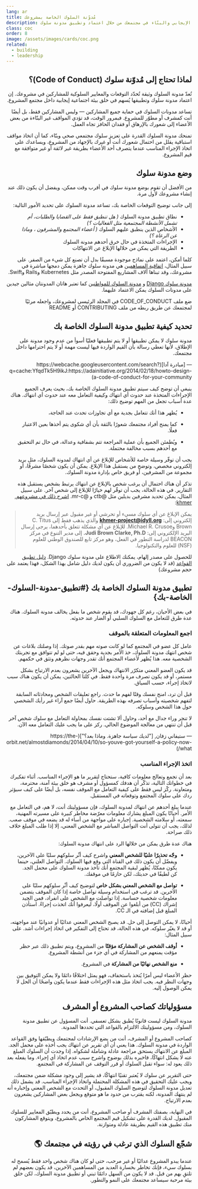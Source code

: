 ```yaml
---
lang: ar
title: مُدوّنة السلوك الخاصة بمشروعك
description: عزِّز السلوك الإيجابي والبنّاء في مجتمعك من خلال اعتماد وتطبيق مدونة سلوك
class: coc
order: 8
image: /assets/images/cards/coc.png
related:
  - building
  - leadership
---
```


<div dir="rtl" markdown="1">

## لماذا تحتاج إلى مُدوّنة سلوك (Code of Conduct)؟

تُعدّ مدونة السلوك وثيقة تُحدّد التوقعات والمعايير السلوكية للمشاركين في مشروعك. إن اعتماد مدونة سلوك وتطبيقها يُسهم في خلق بيئة اجتماعية إيجابية داخل مجتمع المشروع.

تساعد مدونات السلوك في حماية جميع المشاركين — وليس المشاركين فقط، بل أيضًا أنت كمشرف أو مطوّر للمشروع. فبمرور الوقت، قد تؤدي المواقف غير البنّاءة من بعض الأعضاء إلى شعورك بالإرهاق أو فقدان الحافز تجاه العمل.

تمنحك مدونة السلوك القدرة على تعزيز سلوك مجتمعي صحي وبنّاء، كما أن اتخاذ مواقف استباقية يقلل من احتمال شعورك أنت أو غيرك بالإجهاد من المشروع، ويساعدك على اتخاذ الإجراء المناسب عندما يتصرف أحد الأعضاء بطريقة غير لائقة أو غير متوافقة مع قيم المشروع.

## وضع مدونة سلوك

من الأفضل أن تقوم بوضع مدونة سلوك في أقرب وقت ممكن، ويفضل أن يكون ذلك عند إنشاء مشروعك لأول مرة.

إلى جانب توضيح التوقعات الخاصة بك، تساعد مدونة السلوك على تحديد الأمور التالية:

* نطاق تطبيق مدونة السلوك _( هل تنطبق فقط على القضايا والطلبات، أم تشمل الأنشطة المجتمعية مثل الفعاليات ؟)_
* الأشخاص الذين ينطبق عليهم السلوك _( أعضاء المجتمع والمشرفون ، وماذا عن الرعاة ؟)_
* الإجراءات المتخذة في حال خرق أحدهم مدونة السلوك
* الطريقة التي يمكن من خلالها الإبلاغ عن الانتهاكات

كلما أمكن، اعتمد على نماذج موجودة مسبقًا بدل أن تصنع كل شيء من الصفر. على سبيل المثال، [اتفاقية المساهمين](https://contributor-covenant.org/) هي مدونة سلوك جاهزة يمكن دمجها مباشرة في مشروعك، وقد تبناها آلاف المشاريع المفتوحة المصدر مثل Kubernetes وRails وSwift.

[مدونة سلوك Django](https://www.djangoproject.com/conduct/) و [مدونة السلوك للمواطنين](https://web.archive.org/web/20200330154000/http://citizencodeofconduct.org/) كما تعتبر هاتان المدونتان مثالين جيدين على مدونات السلوك يمكن الاعتماد عليهما.

ضع ملف CODE_OF_CONDUCT في المجلد الرئيسي لمشروعك، واجعله مرئيًا لمجتمعك عن طريق ربطه من ملف CONTRIBUTING أو README

## تحديد كيفية تطبيق مدونة السلوك الخاصة بك

<aside markdown="1" class="pquote">
مدونة سلوك لا يمكن تطبيقها أو لا يتم تطبيقها فعليًا أسوأ من عدم وجود مدونة على الإطلاق، لأنها تعطي رسالة بأن القيم الواردة فيها ليست مهمة أو لا يتم احترامها داخل مجتمعك.
  <p markdown="1" class="pquote-credit">
— [مبادرة آدا](https://webcache.googleusercontent.com/search?q=cache:YfqdTk5H9ikJ:https://adainitiative.org/2014/02/18/howto-design-a-code-of-conduct-for-your-community)
  </p>
</aside>

ينبغي أن توضح كيف سيتم تطبيق مدونة السلوك الخاصة بك، بحيث يعرف الجميع الإجراءات المتخذة عند حدوث أي انتهاك وكيفية التعامل معه  عند حدوث أي انتهاك. هناك عدة أسباب تجعل من المهم توضيح ذلك:

* يُظهر هذا أنك تتعامل بجدية مع أي تجاوزات تحدث عند الحاجة،

* كما يمنح أفراد مجتمعك شعورًا بالثقة بأن أي شكوى يتم أخذها بعين الاعتبار فعلًا.

* ويُطمئن الجميع بأن عملية المراجعة تتم بشفافية وعدالة، في حال تم التحقيق مع أحدهم بسبب مخالفة محتملة.

يجب أن توفّر وسيلة خاصة للأشخاص للإبلاغ عن أي انتهاك لمدونة السلوك، مثل بريد إلكتروني مخصص، وتوضح من يستقبل هذا الإبلاغ. يمكن أن يكون شخصًا مشرفًا، أو مجموعة من المشرفين، أو فريق خاص بإدارة مدونة السلوك.

تذكر أن هناك احتمال أن يرغب شخص بالإبلاغ عن انتهاك يرتبط بشخص يستقبل هذه التقارير. في هذه الحالة، يجب أن توفّر لهم خيارًا للإبلاغ إلى شخص آخر. على سبيل المثال، يمكن تحديد مشرفين بديلين مثل @ctb و @mr-c. [اشرح ذلك في مشروعهم](https://github.com/dib-lab/khmer/blob/HEAD/CODE_OF_CONDUCT.rst), [khmer](https://github.com/dib-lab/khmer):

> يمكن الإبلاغ عن أي سلوك مسيء أو تحرشي أو غير مقبول عبر إرسال بريد إلكتروني إلى: **khmer-project@idyll.org** والذي يذهب فقط إلى C. Titus Brown وMichael R. Crusoe. للإبلاغ عن أي مشكلة تتعلق بأحدهما، يرجى إرسال البريد الإلكتروني إلى: **Judi Brown Clarke, Ph.D.** إلى مدير التنوع في مركز BEACON لدراسة التطور في الفعل، وهو مركز تابع للصندوق الوطني للعلوم (NSF) للعلوم والتكنولوجيا.

للحصول على مصدر إلهام، يمكنك الاطلاع على مدونة سلوك Django. [دليل تطبيق القواعد](https://www.djangoproject.com/conduct/enforcement-manual/) (قد لا يكون من الضروري أن يكون لديك دليل شامل بهذا الشكل، فهذا يعتمد على حجم مشروعك)

## تطبيق مدونة السلوك الخاصة بك {#تطبيق-مدونة-السلوك-الخاصة-بك}

في بعض الأحيان، رغم كل جهودك، قد يقوم شخص ما بفعل يخالف مدونة السلوك. هناك عدة طرق للتعامل مع السلوك السلبي أو الضار عند حدوثه.

### اجمع المعلومات المتعلقة بالموقف

عامل كل عضو في المجتمع كما لو كانت صوته مهم بقدر صوتك. إذا وصلتك بلاغات عن شخص انتهك مدونة السلوك، خذ الأمر بجدية وحقق فيه، حتى لو لم تتوافق مع تجربتك الشخصية معه. هذا يُظهر لأعضاء المجتمع أنك تقدر وجهات نظرهم وتثق في حكمهم.

قد يكون العضو المعني متكرّر الانتهاك ويجعل الآخرين يشعرون بعدم الارتياح بشكل مستمر، أو قد يكون تصرف مرة واحدة فقط. في كلتا الحالتين، يمكن أن يكون هناك سبب لاتخاذ إجراء، حسب السياق.

قبل أن ترد، امنح نفسك وقتًا لفهم ما حدث. راجع تعليقات الشخص ومحادثاته السابقة لتفهم شخصيته وأسباب تصرفه بهذه الطريقة. حاول أيضًا جمع آراء غير رأيك الشخصي حول هذا الشخص وسلوكه.

<aside markdown="1" class="pquote">
  لا تنجر وراء جدال مع أحد، وحاول ألا تشتت نفسك بمحاولة التعامل مع سلوك شخص آخر قبل أن تنتهي من معالجة الموضوع الحالي. ركز على ما يجب عليك التعامل معه الآن.
  <p markdown="1" class="pquote-credit">
— ستيفاني زفان, ["لديك سياسة جاهزة. وماذا بعد؟"](https://the-orbit.net/almostdiamonds/2014/04/10/so-youve-got-yourself-a-policy-now-what/)
  </p>
</aside>

### اتخذ الإجراء المناسب

بعد أن تجمع وتعالج معلومات كافية، ستحتاج لتقرير ما هو الإجراء المناسب. أثناء تفكيرك في خطواتك التالية، تذكّر أن هدفك كمسؤول أو مشرف هو خلق بيئة آمنة، محترمة، ومتعاونة. ركّز ليس فقط على كيفية التعامل مع الموقف نفسه، بل أيضًا على كيف سيؤثر ردك على سلوك المجتمع وتوقعاته في المستقبل.

عندما يبلغ أحدهم عن انتهاك لمدونة السلوك، فإن مسؤوليتك أنت، لا هم، في التعامل مع الأمر. أحيانًا يكون المبلغ يشارك معلومات معرّضة مخاطر كبيرة على مسيرته المهنية، سمعته، أو سلامته الشخصية. إجباره على مواجهة من أساء له قد يضعه في موقف صعب. لذلك، يجب أن تتولى أنت التواصل المباشر مع الشخص المعني، إلا إذا طلب المبلغ خلاف ذلك صراحة.

هناك عدة طرق يمكن من خلالها الرد على انتهاك مدونة السلوك:

* **وجّه تحذيرًا علنيًا للشخص المعني** واشرح كيف أثّر سلوكهم سلبًا على الآخرين، ويفضّل أن يكون ذلك في القناة التي وقع فيها السلوك. التواصل العلني، حينما يكون ممكنًا، يُظهر لبقية المجتمع أنك تأخذ مدونة السلوك على محمل الجد. كن لطيفًا في حديثك، لكن حازمًا في موقفك.

* **تواصل مع الشخص المعني بشكل خاص** لتوضيح كيف أثّر سلوكهم سلبًا على الآخرين. قد ترغب في استخدام وسيلة تواصل خاصة إذا كان الموقف يتضمن معلومات شخصية حساسة. إذا تواصلت مع الشخص على انفراد، فمن الجيد إشراك (CC) من أبلغوا عن الموقف أولًا، ليعرفوا أنك اتخذت إجراءً. استأذن المبلغ قبل إضافته في الـ CC.

أحيانًا، لا يمكن التوصل إلى حل. قد يصبح الشخص المعني عدائيًا أو عدوانيًا عند مواجهته، أو قد لا يغيّر سلوكه. في هذه الحالة، قد تحتاج إلى التفكير في اتخاذ إجراءات أشد. على سبيل المثال:

* **أوقف الشخص عن المشاركة مؤقتًا** من المشروع، ويتم تطبيق ذلك عبر حظر مؤقت يمنعهم من المشاركة في أي جزء من أنشطة المشروع.

* **منع الشخص نهائيًا من المشاركة** في المشروع.

حظر الأعضاء ليس أمرًا يُتخذ باستخفاف، فهو يمثل اختلافًا دائمًا ولا يمكن التوفيق بين وجهات النظر فيه. يجب اتخاذ مثل هذه الإجراءات فقط عندما يكون واضحًا أن الحل لا يمكن الوصول إليه.

## مسؤولياتك كصاحب المشروع أو المشرف

مدونة السلوك ليست قانونًا يُطبق بشكل تعسفي. أنت المسؤول عن تطبيق مدونة السلوك، ومن مسؤوليتك الالتزام بالقواعد التي تحددها المدونة.

كصاحب المشروع أو المشرف، أنت من يضع الإرشادات لمجتمعك ويطبّقها وفق القواعد الواردة في مدونة السلوك. هذا يعني أن أي تقرير عن انتهاك يجب أخذه على محمل الجد. المبلغ عن الانتهاك يستحق مراجعة عادلة وشاملة لشكواه. إذا وجدت أن السلوك المبلغ عنه لا يشكل انتهاكًا، فاخبره بذلك بوضوح واشرح سبب عدم اتخاذ أي إجراء. وما يفعله بعد ذلك يعود له: سواء تقبل السلوك أو قرر التوقف عن المشاركة في المجتمع.

حتى التقرير عن سلوك لا يُعتبر تقنيًا انتهاكًا، قد يشير إلى وجود مشكلة ضمن مجتمعك، ويجب عليك التحقيق في هذه المشكلة المحتملة واتخاذ الإجراء المناسب. قد يشمل ذلك تعديل مدونة السلوك لتوضيح السلوك المقبول، أو التحدث مع الشخص المعني وإخباره أنه لم ينتهك المدونة، لكنه يقترب من حدود ما هو متوقع ويجعل بعض المشاركين يشعرون بعدم الارتياح.

في النهاية، بصفتك المشرف أو صاحب المشروع، أنت من يحدد ويطبّق المعايير للسلوك المقبول. لديك القدرة على تشكيل قيم المجتمع الخاص بالمشروع، ويتوقع المشاركون منك تطبيق هذه القيم بطريقة عادلة ومتوازنة.

## شجّع السلوك الذي ترغب في رؤيته في مجتمعك 🌎

عندما يبدو المشروع عدائيًا أو غير مرحب، حتى لو كان هناك شخص واحد فقط يُسمح له بسلوك سيء، فإنك تخاطر بخسارة العديد من المساهمين الآخرين، قد يكون بعضهم لم تلتقِ بهم من قبل. قد لا يكون من السهل دائمًا تبني أو تطبيق مدونة السلوك، لكن خلق بيئة مرحبة سيساعد مجتمعك على النمو والتطور.

</div>
